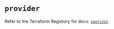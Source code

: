 # `provider`

Refer to the Terraform Registory for docs: [`spotinst`](https://registry.terraform.io/providers/spotinst/spotinst/1.139.0/docs).
